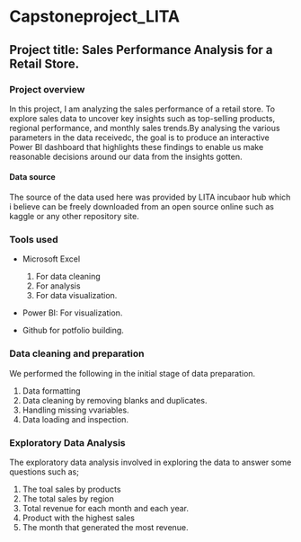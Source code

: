 # Capstoneproject_LITA

## Project title: Sales Performance Analysis for a Retail Store.

### Project overview
In this project, I am analyzing the sales performance of a retail store. To explore sales data to uncover key insights such as top-selling products, regional performance, and monthly sales trends.By analysing the various parameters in the data receivedc, the goal is to produce an interactive Power BI dashboard that highlights these findings to enable us make reasonable decisions around our data from the insights gotten.

#### Data source
The source of the data used here was provided by LITA incubaor hub which i believe can be freely downloaded from an open source online such as kaggle or any other repository site.

### Tools used
- Microsoft Excel
    1. For data cleaning
    2. For analysis
    3. For data visualization.

- Power BI: For visualization.
- Github for potfolio building.

### Data cleaning and preparation
We performed the following in the initial stage of data preparation.
  1. Data formatting
  2. Data cleaning by removing blanks and duplicates.
  3. Handling missing vvariables.
  4. Data loading and inspection.

### Exploratory Data Analysis
The exploratory data analysis involved in exploring the data to answer some questions such as;
  1. The toal sales by products
  2. The total sales by region
  3. Total revenue for each month and each year.
  4. Product with the highest sales
  5. The month that generated the most revenue.
